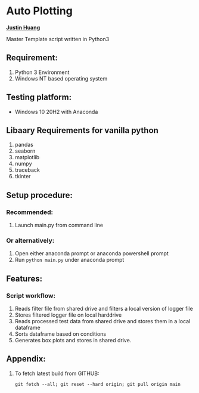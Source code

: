 
# Auto Plotting
**[Justin Huang](https://github.com/Astray909)**

Master Template script written in Python3

## Requirement:
1. Python 3 Environment
2. Windows NT based operating system

## Testing platform:
* Windows 10 20H2 with Anaconda

## Libaary Requirements for vanilla python
1. pandas
2. seaborn
3. matplotlib
4. numpy
5. traceback
6. tkinter

## Setup procedure:
### Recommended:
1. Launch main.py from command line
### Or alternatively: 
1. Open either anaconda prompt or anaconda powershell prompt
2. Run `python main.py` under anaconda prompt

## Features:
### Script workflow:
1. Reads filter file from shared drive and filters a local version of logger file
2. Stores filtered logger file on local harddrive
3. Reads processed test data from shared drive and stores them in a local dataframe
4. Sorts dataframe based on conditions
5. Generates box plots and stores in shared drive.

## Appendix:
1. To fetch latest build from GITHUB:
    ```
    git fetch --all; git reset --hard origin; git pull origin main
    ```
